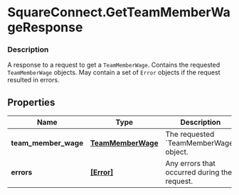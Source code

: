 # SquareConnect.GetTeamMemberWageResponse

### Description

A response to a request to get a `TeamMemberWage`. Contains the requested `TeamMemberWage` objects. May contain a set of `Error` objects if the request resulted in errors.

## Properties
Name | Type | Description | Notes
------------ | ------------- | ------------- | -------------
**team_member_wage** | [**TeamMemberWage**](TeamMemberWage.md) | The requested &#x60;TeamMemberWage&#x60; object. | [optional] 
**errors** | [**[Error]**](Error.md) | Any errors that occurred during the request. | [optional] 


